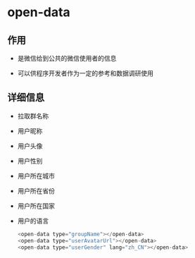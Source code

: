 # open-data

## 作用

+ 是微信给到公共的微信使用者的信息

+ 可以供程序开发者作为一定的参考和数据调研使用

## 详细信息

+ 拉取群名称

+ 用户昵称

+ 用户头像

+ 用户性别

+ 用户所在城市

+ 用户所在省份

+ 用户所在国家

+ 用户的语言

    ```js
    <open-data type="groupName"></open-data>
    <open-data type="userAvatarUrl"></open-data>
    <open-data type="userGender" lang="zh_CN"></open-data>
    ```
